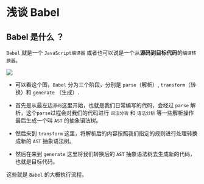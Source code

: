# 浅谈 Babel

## Babel 是什么 ？


`Babel` 就是一个 `JavaScript编译器` 或者也可以说是一个从**源码到目标代码**的`编译转换器`。  

![](https://raw.githubusercontent.com/Simoon-F/simon-blog/master/_static/2023/01/babel_image_1.png)

- 可以看这个图，`Babel` 分为三个阶段，分别是 `parse`（解析）, `transform`（转换）和 `generate` （生成）.

- 首先是从最左边`源码`这里开始，也就是我们日常编写的代码，会经过 `parse` 解析，这个`parse`过程会对我们的代码进行 `词法分析` 和 `语法分析` 等一些解析操作最后生成一个叫 `AST` 的抽象语法树。
 
- 然后来到 `transform` 这里，将解析后的内容按照我们指定的规则进行处理转换成新的 `AST` 抽象语法树。

- 然后在来到 `generate` 这里将我们转换后的 `AST` 抽象语法树去生成新的代码，也就是目标代码。

这些就是 `Babel` 的大概执行流程。